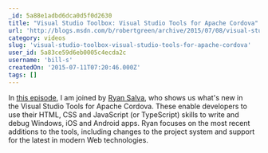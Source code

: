 ```yaml
---
_id: 5a88e1adbd6dca0d5f0d2630
title: "Visual Studio Toolbox: Visual Studio Tools for Apache Cordova"
url: 'http://blogs.msdn.com/b/robertgreen/archive/2015/07/08/visual-studio-toolbox-visual-studio-tools-for-apache-cordova.aspx'
category: videos
slug: 'visual-studio-toolbox-visual-studio-tools-for-apache-cordova'
user_id: 5a83ce59d6eb0005c4ecda2c
username: 'bill-s'
createdOn: '2015-07-11T07:20:46.000Z'
tags: []
---
```


In <a href="https://channel9.msdn.com/Shows/Visual-Studio-Toolbox/Visual-Studio-Tools-for-Apache-Cordova">this episode</a>, I am joined by <a href="https://twitter.com/ryanjsalva">Ryan Salva</a>, who shows us what's new in the Visual Studio Tools for Apache Cordova. These enable developers to use their HTML, CSS and JavaScript (or TypeScript) skills to write and debug Windows, iOS and Android apps. Ryan focuses on the most recent additions to the tools, including changes to the project system and support for the latest in modern Web technologies.
